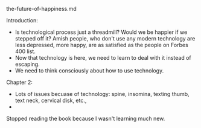 the-future-of-happiness.md

Introduction:
- Is technological process just a threadmill? Would we be happier if we stepped off it? Amish people, who don't use any modern technology are less depressed, more happy, are as satisfied as the people on Forbes 400 list.
- Now that technology is here, we need to learn to deal with it instead of escaping. 
- We need to think consciously about how to use technology. 

Chapter 2:
- Lots of issues becuase of technology: spine, insomina, texting thumb, text neck, cervical disk, etc.,
- 

Stopped reading the book because I wasn't learning much new. 

